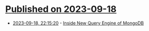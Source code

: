 # [Published on 2023-09-18](index.md)

* [2023-09-18, 22:15:20](https://lobste.rs/s/vbngne/inside_new_query_engine_mongodb) - [Inside New Query Engine of MongoDB](https://laplab.me/posts/inside-new-query-engine-of-mongodb/)
